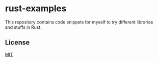 # rust-examples

This repository contains code snippets for myself to try different libraries and stuffs in Rust.

## License

[MIT](./LICENSE)
